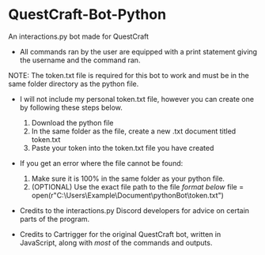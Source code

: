 # QuestCraft-Bot-Python
An interactions.py bot made for QuestCraft

- All commands ran by the user are equipped with a print statement giving the username and the command ran.

NOTE: The token.txt file is required for this bot to work and must be in the same folder directory as the python file.
- I will not include my personal token.txt file, however you can create one by following these steps below.
    1. Download the python file
    2. In the same folder as the file, create a new .txt document titled token.txt
    3. Paste your token into the token.txt file you have created
- If you get an error where the file cannot be found:
    1. Make sure it is 100% in the same folder as your python file.
    2. (OPTIONAL) Use the exact file path to the file *format below*
        file = open(r"C:\Users\Example\Document\pythonBot\token.txt\")

- Credits to the interactions.py Discord developers for advice on certain parts of the program.
- Credits to Cartrigger for the original QuestCraft bot, written in JavaScript, along with *most*
  of the commands and outputs.
